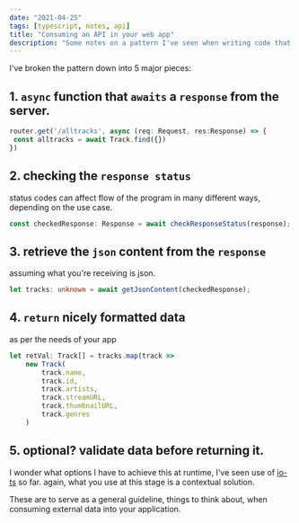 ```yaml
---
date: "2021-04-25"
tags: [typescript, notes, api]
title: "Consuming an API in your web app"
description: "Some notes on a pattern I've seen when writing code that relies on data from an API"
---
```


I've broken the pattern down into 5 major pieces:

## 1. `async` function that `awaits` a `response` from the server.
   ```ts
router.get('/alltracks', async (req: Request, res:Response) => {
    const alltracks = await Track.find({})
})
   ```
   
## 2. checking the `response status` 
status codes can affect flow of the program in many different ways, depending on the use case.
```ts
const checkedResponse: Response = await checkResponseStatus(response);
```

## 3. retrieve the `json` content from the `response`
assuming what you're receiving is json.
```ts
let tracks: unknown = await getJsonContent(checkedResponse);
```

## 4. `return` nicely formatted data
as per the needs of your app
```ts
let retVal: Track[] = tracks.map(track =>
    new Track( 
        track.name, 
        track.id, 
        track.artists, 
        track.streamURL, 
        track.thumbnailURL, 
        track.genres 
    )
```

## 5. optional? validate data before returning it.
I wonder what options I have to achieve this at runtime, I've seen use of [io-ts](https://github.com/gcanti/io-ts) so far. again, what you use at this stage is a contextual solution.


These are to serve as a general guideline, things to think about, when consuming external data into your application.

